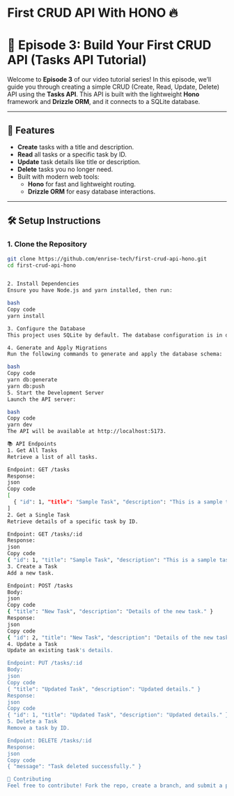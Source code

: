 # First CRUD API With HONO 🔥

# 🚀 Episode 3: Build Your First CRUD API (Tasks API Tutorial)

Welcome to **Episode 3** of our video tutorial series! In this episode, we’ll guide you through creating a simple CRUD (Create, Read, Update, Delete) API using the **Tasks API**. This API is built with the lightweight **Hono** framework and **Drizzle ORM**, and it connects to a SQLite database.

---

## 🌟 Features

- **Create** tasks with a title and description.
- **Read** all tasks or a specific task by ID.
- **Update** task details like title or description.
- **Delete** tasks you no longer need.
- Built with modern web tools:
  - **Hono** for fast and lightweight routing.
  - **Drizzle ORM** for easy database interactions.

---

## 🛠️ Setup Instructions

### 1. Clone the Repository
```bash
git clone https://github.com/enrise-tech/first-crud-api-hono.git
cd first-crud-api-hono


2. Install Dependencies
Ensure you have Node.js and yarn installed, then run:

bash
Copy code
yarn install

3. Configure the Database
This project uses SQLite by default. The database configuration is in drizzle.config.ts.

4. Generate and Apply Migrations
Run the following commands to generate and apply the database schema:

bash
Copy code
yarn db:generate
yarn db:push
5. Start the Development Server
Launch the API server:

bash
Copy code
yarn dev
The API will be available at http://localhost:5173.

📚 API Endpoints
1. Get All Tasks
Retrieve a list of all tasks.

Endpoint: GET /tasks
Response:
json
Copy code
[
  { "id": 1, "title": "Sample Task", "description": "This is a sample task." }
]
2. Get a Single Task
Retrieve details of a specific task by ID.

Endpoint: GET /tasks/:id
Response:
json
Copy code
{ "id": 1, "title": "Sample Task", "description": "This is a sample task." }
3. Create a Task
Add a new task.

Endpoint: POST /tasks
Body:
json
Copy code
{ "title": "New Task", "description": "Details of the new task." }
Response:
json
Copy code
{ "id": 2, "title": "New Task", "description": "Details of the new task." }
4. Update a Task
Update an existing task's details.

Endpoint: PUT /tasks/:id
Body:
json
Copy code
{ "title": "Updated Task", "description": "Updated details." }
Response:
json
Copy code
{ "id": 1, "title": "Updated Task", "description": "Updated details." }
5. Delete a Task
Remove a task by ID.

Endpoint: DELETE /tasks/:id
Response:
json
Copy code
{ "message": "Task deleted successfully." }

🤝 Contributing
Feel free to contribute! Fork the repo, create a branch, and submit a pull request. Bug reports, feature requests, and feedback are always welcome. 😊



